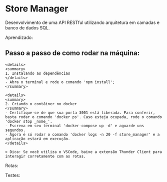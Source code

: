 # Store Manager
Desenvolvimento de uma API RESTful utilizando arquitetura em camadas e banco de dados SQL.

Aprendizado:

## Passo a passo de como rodar na máquina:
    <details>
    <summary>
    1. Instalando as dependências
    </details>
    - Abra o terminal e rode o comando 'npm install';
    </summary>

    <details>
    <summary>
    2. Criando o contâiner no docker
    </summary>
    - Certifique-se de que sua porta 3001 está liberada. Para conferir, basta rodar o comando 'docker ps'. Caso esteja ocupada, rode o comando 'docker stop _nome_'. 
    - Escreva em seu terminal 'docker-compose up -d' e aguarde uns segundos.
    - Agora é só rodar o comando 'docker logs -n 20 -f store_manager' e a aplicação estará em execução.
    </details>

    > Dica: Se você utiliza o VSCode, baixe a extensão Thunder Client para interagir corretamente com as rotas.

Rotas:

Testes:

